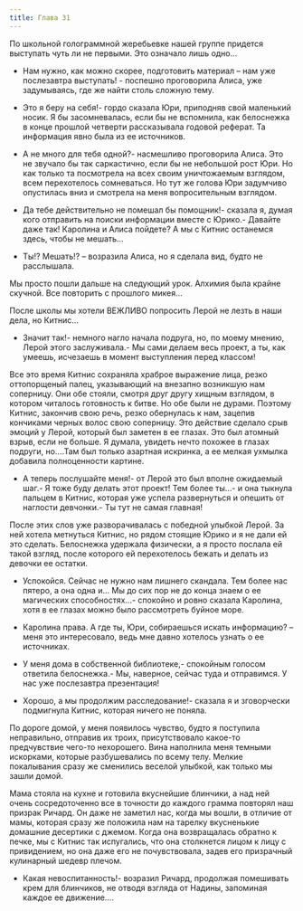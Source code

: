 ```yaml
---
title: Глава 31
---
```


По школьной голограммной жеребьевке нашей группе придется выступать чуть ли не первыми. Это означало лишь одно…

- Нам нужно, как можно скорее, подготовить материал – нам уже послезавтра выступать! - поспешно проговорила Алиса, уже
  задумываясь, где же найти столь сложную тему.

- Это я беру на себя!- гордо сказала Юри, приподняв свой маленький носик. Я бы засомневалась, если бы не вспомнила, как
  белоснежка в конце прошлой четверти рассказывала годовой реферат. Та информация явно была из ее источников.

- А не много для тебя одной?- насмешливо проговорила Алиса. Это не звучало бы так саркастично, если бы не небольшой рост
  Юри. Но как только та посмотрела на всех своим уничтожаемым взглядом, всем перехотелось сомневаться. Но тут же голова
  Юри задумчиво опустилась вниз и смотрела на меня вопросительным взглядом.

- Да тебе действительно не помешал бы помощник!- сказала я, думая кого отправить на поиски информации вместе с Юрико.-
  Давайте даже так! Каролина и Алиса пойдете? А мы с Китнис останемся здесь, чтобы не мешать…

- Ты!? Мешать!? – возразила Алиса, но я сделала вид, будто не расслышала.

Мы просто пошли дальше на следующий урок. Алхимия была крайне скучной. Все повторить с прошлого микея…

После школы мы хотели ВЕЖЛИВО попросить Лерой не лезть в наши дела, но Китнис…

- Значит так!- немного нагло начала подруга, но, по моему мнению, Лерой этого заслуживала.- Мы сами делаем весь проект,
  а ты, как умеешь, исчезаешь в момент выступления перед классом!

Все это время Китнис сохраняла храброе выражение лица, резко оттопорщеный палец, указывающий на внезапно возникшую нам
соперницу. Они обе стояли, смотря друг другу хищным взглядом, в котором читалось готовность к битве. Но обе были не
дурами. Поэтому Китнис, закончив свою речь, резко обернулась к нам, зацепив кончиками черных волос свою соперницу. Это
действие сделало срыв эмоций у Лерой, который был заметен в ее глазах. Это был атомный взрыв, если не больше. Я думала,
увидеть нечто похожее в глазах подруги, но....Там был только азартная искринка, а ее мелкая ухмылка добавила
полноценности картине.

- А теперь послушайте меня!- от Лерой это был вполне ожидаемый шаг.- Я тоже буду делать этот проект! Тем более ты…- и
  она тыкнула пальцем в Китнис, которая уже успела развернуться и опешить от наглости девчонки.- Ты тут не самая
  главная!

После этих слов уже разворачивалась с победной улыбкой Лерой. За ней хотела метнуться Китнис, но рядом стоящие Юрико и я
не дали ей это сделать. Белоснежка удержала физически, а я просто послала ей такой взгляд, после которого ей
перехотелось бежать и делать из девочки ее остатки.

- Успокойся. Сейчас не нужно нам лишнего скандала. Тем более нас пятеро, а она одна и… Мы до сих пор не до конца знаем о
  ее магических способностях…- спокойно и ровно сказала Каролина, хотя в ее глазах можно было рассмотреть буйное море.

- Каролина права. А где ты, Юри, собираешься искать информацию? – меня это интересовало, ведь мне давно хотелось узнать
  о ее источниках.

- У меня дома в собственной библиотеке,- спокойным голосом ответила белоснежка.- Мы, наверное, сейчас туда и отправимся.
  У нас уже послезавтра презентация!

- Хорошо, а мы продолжим расследование!- сказала я и зговорчески подмигнула Китнис, которая ничего не поняла.

По дороге домой, у меня появилось чувство, будто я поступила неправильно, отправив их троих, присутствовало какое-то
предчувствие чего-то нехорошего. Вина наполнила меня темными искорками, которые разбушевались по всему телу. Мелкие
покалывания сразу же сменились веселой улыбкой, как только мы зашли домой.

Мама стояла на кухне и готовила вкуснейшие блинчики, а над ней очень сосредоточенно все в точности до каждого грамма
повторял наш призрак Ричард. Он даже не заметил нас, когда мы вошли, в отличие от мамы, которая сразу же положила нам на
тарелку вкусненькие домашние десертики с джемом. Когда она возвращалась обратно к печке, мы с Китнис так испугались, что
она столкнется лицом к лицу с привидением, но она даже его не почувствовала, задев его призрачный кулинарный шедевр
плечом.

- Какая невоспитанность!- возразил Ричард, продолжая помешивать крем для блинчиков, не отводя взгляда от Надины,
  запоминая каждое ее движение….
